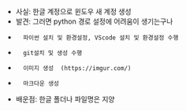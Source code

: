 - 사실: 한글 계정으로 윈도우 새 계정 생성
- 발견: 그러면 python 경로 설정에 어려움이 생기는구나
-       파이썬 설치 및 환경설정, VScode 설치 및 환경설정 수행
-       git설치 및 생성 수행
-       이미지 생성  (https://imgur.com/)
-       마크다운 생성
- 배운점: 한글 폴더나 파일명은 지양
